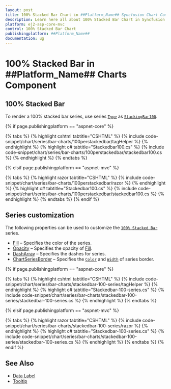 ```yaml
---
layout: post
title: 100% Stacked Bar Chart in ##Platform_Name## Syncfusion Chart Component
description: Learn here all about 100% Stacked Bar Chart in Syncfusion ##Platform_Name## Chart component of Syncfusion Essential JS 2 and more.
platform: ej2-asp-core-mvc
control: 100% Stacked Bar Chart
publishingplatform: ##Platform_Name##
documentation: ug
---
```



# 100% Stacked Bar in ##Platform_Name## Charts Component

## 100% Stacked Bar

To render a 100% stacked bar series, use series [`Type`](https://help.syncfusion.com/cr/aspnetcore-js2/Syncfusion.EJ2.Charts.ChartSeries.html#Syncfusion_EJ2_Charts_ChartSeries_Type) as [`StackingBar100`](https://help.syncfusion.com/cr/aspnetcore-js2/Syncfusion.EJ2.Charts.ChartSeriesType.html#Syncfusion_EJ2_Charts_ChartSeriesType_StackingBar100).

{% if page.publishingplatform == "aspnet-core" %}

{% tabs %}
{% highlight cshtml tabtitle="CSHTML" %}
{% include code-snippet/chart/series/bar-charts/100perstackedbar/tagHelper %}
{% endhighlight %}
{% highlight c# tabtitle="Stackedbar100.cs" %}
{% include code-snippet/chart/series/bar-charts/100perstackedbar/stackedbar100.cs %}
{% endhighlight %}
{% endtabs %}

{% elsif page.publishingplatform == "aspnet-mvc" %}

{% tabs %}
{% highlight razor tabtitle="CSHTML" %}
{% include code-snippet/chart/series/bar-charts/100perstackedbar/razor %}
{% endhighlight %}
{% highlight c# tabtitle="Stackedbar100.cs" %}
{% include code-snippet/chart/series/bar-charts/100perstackedbar/stackedbar100.cs %}
{% endhighlight %}
{% endtabs %}
{% endif %}



## Series customization

The following properties can be used to customize the [`100% Stacked Bar`](https://help.syncfusion.com/cr/aspnetcore-js2/Syncfusion.EJ2.Charts.ChartSeriesType.html#Syncfusion_EJ2_Charts_ChartSeriesType_StackingBar100) series.

* [Fill](https://help.syncfusion.com/cr/aspnetcore-js2/Syncfusion.EJ2.Charts.ChartSeries.html#Syncfusion_EJ2_Charts_ChartSeries_Fill) – Specifies the color of the series.
* [Opacity](https://help.syncfusion.com/cr/aspnetcore-js2/Syncfusion.EJ2.Charts.ChartSeries.html#Syncfusion_EJ2_Charts_ChartSeries_Opacity) – Specifies the opacity of [Fill](https://help.syncfusion.com/cr/aspnetcore-js2/Syncfusion.EJ2.Charts.ChartSeries.html#Syncfusion_EJ2_Charts_ChartSeries_Fill).
* [DashArray](https://help.syncfusion.com/cr/aspnetcore-js2/Syncfusion.EJ2.Charts.ChartSeries.html#Syncfusion_EJ2_Charts_ChartSeries_DashArray) – Specifies the dashes for series.
* [ChartSeriesBorder](https://help.syncfusion.com/cr/aspnetcore-js2/Syncfusion.EJ2.Charts.ChartBorder.html) – Specifies the [`Color`](https://help.syncfusion.com/cr/aspnetcore-js2/Syncfusion.EJ2.Charts.ChartBorder.html#Syncfusion_EJ2_Charts_ChartBorder_Color) and [`Width`](https://help.syncfusion.com/cr/aspnetcore-js2/Syncfusion.EJ2.Charts.ChartBorder.html#Syncfusion_EJ2_Charts_ChartBorder_Width) of series border.

{% if page.publishingplatform == "aspnet-core" %}

{% tabs %}
{% highlight cshtml tabtitle="CSHTML" %}
{% include code-snippet/chart/series/bar-charts/stackedbar-100-series/tagHelper %}
{% endhighlight %}
{% highlight c# tabtitle="Stackedbar-100-series.cs" %}
{% include code-snippet/chart/series/bar-charts/stackedbar-100-series/stackedbar-100-series.cs %}
{% endhighlight %}
{% endtabs %}

{% elsif page.publishingplatform == "aspnet-mvc" %}

{% tabs %}
{% highlight razor tabtitle="CSHTML" %}
{% include code-snippet/chart/series/bar-charts/stackedbar-100-series/razor %}
{% endhighlight %}
{% highlight c# tabtitle="Stackedbar-100-series.cs" %}
{% include code-snippet/chart/series/bar-charts/stackedbar-100-series/stackedbar-100-series.cs %}
{% endhighlight %}
{% endtabs %}
{% endif %}



## See Also

* [Data Label](../data-labels)
* [Tooltip](../tool-tip)